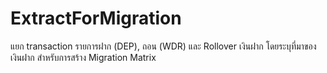 # ExtractForMigration
แยก transaction รายการฝาก (DEP), ถอน (WDR) และ Rollover เงินฝาก โดยระบุที่มาของเงินฝาก
สำหรับการสร้าง Migration Matrix 
